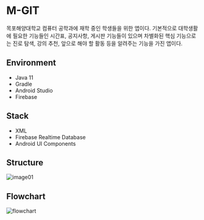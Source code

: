 # M-GIT

목포해양대학교 컴퓨터 공학과에 재학 중인 학생들을 위한 앱이다. 기본적으로 대학생활에 필요한 기능들인 시간표, 공지사항, 게시판 기능들이 있으며 차별화된 핵심 기능으로는 진로 탐색, 강의 추천, 앞으로 해야 할 활동 등을 알려주는 기능을 가진 앱이다.
    
## Environment
- Java 11
- Gradle
- Android Studio
- Firebase

## Stack
- XML
- Firebase Realtime Database
- Android UI Components

## Structure
![image01](https://github.com/user-attachments/assets/1f961996-d8c2-446d-acd4-a49e501fa60d)

## Flowchart
![flowchart](https://github.com/user-attachments/assets/1ad5e27f-7f51-42ec-af5c-ae9ade8cfd19)
